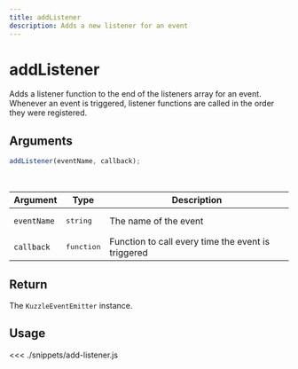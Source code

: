 ```yaml
---
title: addListener
description: Adds a new listener for an event
---
```


# addListener

Adds a listener function to the end of the listeners array for an event.  
Whenever an event is triggered, listener functions are called in the order they were registered.

## Arguments

```js
addListener(eventName, callback);
```

<br/>

| Argument    | Type                | Description                                        |
| ----------- | ------------------- | -------------------------------------------------- |
| `eventName` | <pre>string</pre>   | The name of the event                              |
| `callback`  | <pre>function</pre> | Function to call every time the event is triggered |

## Return

The `KuzzleEventEmitter` instance.

## Usage

<<< ./snippets/add-listener.js
